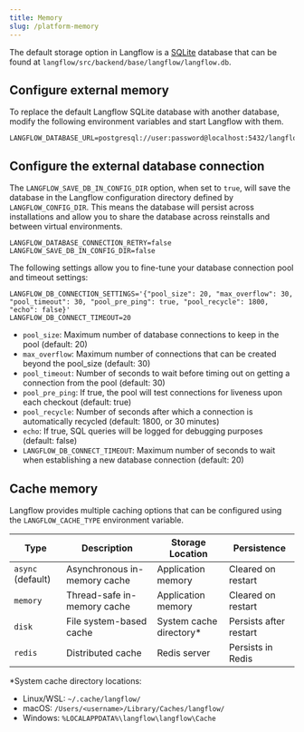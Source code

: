 ```yaml
---
title: Memory
slug: /platform-memory
---
```


The default storage option in Langflow is a [SQLite](https://www.sqlite.org/) database that can be found at `langflow/src/backend/base/langflow/langflow.db`.

## Configure external memory

To replace the default Langflow SQLite database with another database, modify the following environment variables and start Langflow with them.

```
LANGFLOW_DATABASE_URL=postgresql://user:password@localhost:5432/langflow
```

## Configure the external database connection

The `LANGFLOW_SAVE_DB_IN_CONFIG_DIR` option, when set to `true`, will save the database in the Langflow configuration directory defined by `LANGFLOW_CONFIG_DIR`. This means the database will persist across installations and allow you to share the database across reinstalls and between virtual environments.

```
LANGFLOW_DATABASE_CONNECTION_RETRY=false
LANGFLOW_SAVE_DB_IN_CONFIG_DIR=false
```

The following settings allow you to fine-tune your database connection pool and timeout settings:

```
LANGFLOW_DB_CONNECTION_SETTINGS='{"pool_size": 20, "max_overflow": 30, "pool_timeout": 30, "pool_pre_ping": true, "pool_recycle": 1800, "echo": false}'
LANGFLOW_DB_CONNECT_TIMEOUT=20
```

- `pool_size`: Maximum number of database connections to keep in the pool (default: 20)
- `max_overflow`: Maximum number of connections that can be created beyond the pool_size (default: 30)
- `pool_timeout`: Number of seconds to wait before timing out on getting a connection from the pool (default: 30)
- `pool_pre_ping`: If true, the pool will test connections for liveness upon each checkout (default: true)
- `pool_recycle`: Number of seconds after which a connection is automatically recycled (default: 1800, or 30 minutes)
- `echo`: If true, SQL queries will be logged for debugging purposes (default: false)
- `LANGFLOW_DB_CONNECT_TIMEOUT`: Maximum number of seconds to wait when establishing a new database connection (default: 20)

## Cache memory

Langflow provides multiple caching options that can be configured using the `LANGFLOW_CACHE_TYPE` environment variable.

| Type | Description | Storage Location | Persistence |
|------|-------------|------------------|-------------|
| `async` (default) | Asynchronous in-memory cache | Application memory | Cleared on restart |
| `memory` | Thread-safe in-memory cache | Application memory | Cleared on restart |
| `disk` | File system-based cache | System cache directory* | Persists after restart |
| `redis` | Distributed cache | Redis server | Persists in Redis |

*System cache directory locations:
- Linux/WSL: `~/.cache/langflow/`
- macOS: `/Users/<username>/Library/Caches/langflow/`
- Windows: `%LOCALAPPDATA%\langflow\langflow\Cache`

